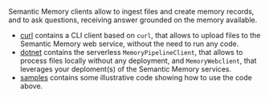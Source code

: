 Semantic Memory clients allow to ingest files and create memory records, and to
ask questions, receiving answer grounded on the memory available.

* [curl](curl) contains a CLI client based on `curl`, that allows to upload files
  to the Semantic Memory web service, without the need to run any code.
* [dotnet](dotnet) contains the serverless `MemoryPipelineClient`, that allows
  to process files locally without any deployment, and `MemoryWebclient`, that
  leverages your deploment(s) of the Semantic Memory services.
* [samples](samples) contains some illustrative code showing how to use the code
  above.
